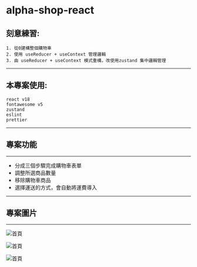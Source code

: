 # alpha-shop-react


## 刻意練習:
```
1. 從0建構整個購物車
2. 使用 useReducer + useContext 管理邏輯
3. 由 useReducer + useContext 模式重構，改使用zustand 集中邏輯管理
```
---

## 本專案使用: 
```
react v18
fontawesome v5
zustand
eslint
prettier
```
---
## 專案功能
---
- 分成三個步驟完成購物車表單
- 調整所選商品數量
- 移除購物車商品
- 選擇運送的方式，會自動將運費導入

---
## 專案圖片
---
![首頁](https://imgur.com/vUQrrC8.jpg)

![首頁](https://imgur.com/7nFJdiK.jpg)

![首頁](https://imgur.com/lXmbMGI.jpg)

